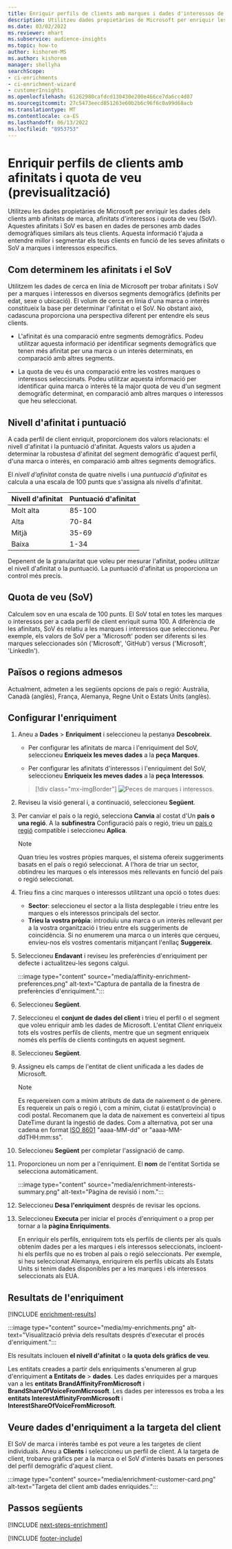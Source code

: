 ```yaml
---
title: Enriquir perfils de clients amb marques i dades d'interessos de Microsoft
description: Utilitzeu dades propietàries de Microsoft per enriquir les vostres dades de clients amb afinitats i compartir la veu.
ms.date: 03/02/2022
ms.reviewer: mhart
ms.subservice: audience-insights
ms.topic: how-to
author: kishorem-MS
ms.author: kishorem
manager: shellyha
searchScope:
- ci-enrichments
- ci-enrichment-wizard
- customerInsights
ms.openlocfilehash: 61262980cafdcd130430e200e466ce7da6cc4d07
ms.sourcegitcommit: 27c5473eecd851263e60b2b6c96f6c0a99d68acb
ms.translationtype: MT
ms.contentlocale: ca-ES
ms.lasthandoff: 06/13/2022
ms.locfileid: "8953753"
---
```

# <a name="enrich-customer-profiles-with-affinities-and-share-of-voice-preview"></a>Enriquir perfils de clients amb afinitats i quota de veu (previsualització)

Utilitzeu les dades propietàries de Microsoft per enriquir les dades dels clients amb afinitats de marca, afinitats d'interessos i quota de veu (SoV). Aquestes afinitats i SoV es basen en dades de persones amb dades demogràfiques similars als teus clients. Aquesta informació t'ajuda a entendre millor i segmentar els teus clients en funció de les seves afinitats o SoV a marques i interessos específics.

## <a name="how-we-determine-affinities-and-sov"></a>Com determinem les afinitats i el SoV

Utilitzem les dades de cerca en línia de Microsoft per trobar afinitats i SoV per a marques i interessos en diversos segments demogràfics (definits per edat, sexe o ubicació). El volum de cerca en línia d'una marca o interès constitueix la base per determinar l'afinitat o el SoV. No obstant això, cadascuna proporciona una perspectiva diferent per entendre els seus clients.

- L'afinitat és una comparació entre segments demogràfics. Podeu utilitzar aquesta informació per identificar segments demogràfics que tenen més afinitat per una marca o un interès determinats, en comparació amb altres segments.

- La quota de veu és una comparació entre les vostres marques o interessos seleccionats. Podeu utilitzar aquesta informació per identificar quina marca o interès té la major quota de veu d'un segment demogràfic determinat, en comparació amb altres marques o interessos que heu seleccionat.

## <a name="affinity-level-and-score"></a>Nivell d'afinitat i puntuació

A cada perfil de client enriquit, proporcionem dos valors relacionats: el nivell d'afinitat i la puntuació d'afinitat. Aquests valors us ajuden a determinar la robustesa d'afinitat del segment demogràfic d'aquest perfil, d'una marca o interès, en comparació amb altres segments demogràfics.

El *nivell d'afinitat* consta de quatre nivells i una *puntuació d'afinitat* es calcula a una escala de 100 punts que s'assigna als nivells d'afinitat.

|Nivell d'afinitat |Puntuació d'afinitat  |
|---------|---------|
|Molt alta     | 85-100       |
|Alta     | 70-84        |
|Mitjà     | 35-69        |
|Baixa     | 1-34        |

Depenent de la granularitat que voleu per mesurar l'afinitat, podeu utilitzar el nivell d'afinitat o la puntuació. La puntuació d'afinitat us proporciona un control més precís.

## <a name="share-of-voice-sov"></a>Quota de veu (SoV)

Calculem sov en una escala de 100 punts. El SoV total en totes les marques o interessos per a cada perfil de client enriquit suma 100. A diferència de les afinitats, SoV és relatiu a les marques i interessos que seleccioneu. Per exemple, els valors de SoV per a 'Microsoft' poden ser diferents si les marques seleccionades són ('Microsoft', 'GitHub') versus ('Microsoft', 'LinkedIn').

## <a name="supported-countriesregions"></a>Països o regions admesos

Actualment, admeten a les següents opcions de país o regió: Austràlia, Canadà (anglès), França, Alemanya, Regne Unit o Estats Units (anglès).

## <a name="configure-the-enrichment"></a>Configurar l'enriquiment

1. Aneu a **Dades** > **Enriquiment** i seleccioneu la pestanya **Descobreix**.

   - Per configurar les afinitats de marca i l'enriquiment del SoV, seleccioneu **Enriqueix les meves dades** a la **peça Marques**.

   - Per configurar les afinitats d'interessos i l'enriquiment del SoV, seleccioneu **Enriqueix les meves dades** a la **peça Interessos**.

   > [!div class="mx-imgBorder"]
   > ![Peces de marques i interessos.](media/BrandsInterest-tile-Hub.png "Peces de marques i interessos")

1. Reviseu la visió general i, a continuació, seleccioneu **Següent**.

1. Per canviar el país o la regió, selecciona **Canvia** al costat d'Un **país o una regió**. A la **subfinestra** Configuració país o regió, trieu un [país o regió](#supported-countriesregions) compatible i seleccioneu **Aplica**.

   > [!NOTE]
   > Quan trieu les vostres pròpies marques, el sistema ofereix suggeriments basats en el país o regió seleccionat. A l'hora de triar un sector, obtindreu les marques o els interessos més rellevants en funció del país o regió seleccionat.

1. Trieu fins a cinc marques o interessos utilitzant una opció o totes dues:

   - **Sector**: seleccioneu el sector a la llista desplegable i trieu entre les marques o els interessos principals del sector.
   - **Trieu la vostra pròpia**: introduïu una marca o un interès rellevant per a la vostra organització i trieu entre els suggeriments de coincidència. Si no enumerem una marca o un interès que cerqueu, envieu-nos els vostres comentaris mitjançant l'enllaç **Suggereix**.

1. Seleccioneu **Endavant** i reviseu les preferències d'enriquiment per defecte i actualitzeu-les segons calgui.

   :::image type="content" source="media/affinity-enrichment-preferences.png" alt-text="Captura de pantalla de la finestra de preferències d'enriquiment.":::

1. Seleccioneu **Següent**.

1. Seleccioneu el **conjunt de dades del client** i trieu el perfil o el segment que voleu enriquir amb les dades de Microsoft. L'entitat *Client* enriqueix tots els vostres perfils de clients, mentre que un segment enriqueix només els perfils de clients continguts en aquest segment.

1. Seleccioneu **Següent**.

1. Assigneu els camps de l'entitat de client unificada a les dades de Microsoft.

   > [!NOTE]
   > Es requereixen com a mínim atributs de data de naixement o de gènere. Es requereix un país o regió i, com a mínim, ciutat (i estat/província) o codi postal. Recomanem que la data de naixement es converteixi al tipus DateTime durant la ingestió de dades. Com a alternativa, pot ser una cadena en format [ISO 8601](https://www.iso.org/iso-8601-date-and-time-format.html) "aaaa-MM-dd" or "aaaa-MM-ddTHH:mm:ss".

1. Seleccioneu **Següent** per completar l'assignació de camp.

1. Proporcioneu un nom per a l'enriquiment. El **nom** de l'entitat Sortida se selecciona automàticament.

   :::image type="content" source="media/enrichment-interests-summary.png" alt-text="Pàgina de revisió i nom.":::

1. Seleccioneu **Desa l'enriquiment** després de revisar les opcions.

1. Seleccioneu **Executa** per iniciar el procés d'enriquiment o a prop per tornar a la **pàgina Enriquiments**.

   En enriquir els perfils, enriquirem tots els perfils de clients per als quals obtenim dades per a les marques i els interessos seleccionats, incloent-hi els perfils que no es troben al país o regió seleccionats. Per exemple, si heu seleccionat Alemanya, enriquirem els perfils ubicats als Estats Units si tenim dades disponibles per a les marques i els interessos seleccionats als EUA.

## <a name="enrichment-results"></a>Resultats de l'enriquiment

[!INCLUDE [enrichment-results](includes/enrichment-results.md)]

:::image type="content" source="media/my-enrichments.png" alt-text="Visualització prèvia dels resultats després d'executar el procés d'enriquiment.":::

Els resultats inclouen **el nivell d'afinitat** o **la quota dels gràfics de veu**.

Les entitats creades a partir dels enriquiments s'enumeren al grup d'enriquiment **a** **Entitats de** > **dades**. Les dades enriquides per a marques van a les **entitats BrandAffinityFromMicrosoft** i **BrandShareOfVoiceFromMicrosoft**. Les dades per interessos es troba a les **entitats InterestAffinityFromMicrosoft** i **InterestShareOfVoiceFromMicrosoft**.

## <a name="see-enrichment-data-on-the-customer-card"></a>Veure dades d'enriquiment a la targeta del client

El SoV de marca i interès també es pot veure a les targetes de client individuals. Aneu a **Clients** i seleccioneu un perfil de client. A la targeta de client, trobareu gràfics per a la marca o el SoV d'interès basats en persones del perfil demogràfic d'aquest client.

:::image type="content" source="media/enrichment-customer-card.png" alt-text="Targeta del client amb dades enriquides.":::

## <a name="next-steps"></a>Passos següents

[!INCLUDE [next-steps-enrichment](includes/next-steps-enrichment.md)]


[!INCLUDE [footer-include](includes/footer-banner.md)]
